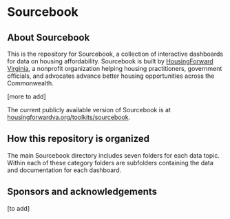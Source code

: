 # Sourcebook

## About Sourcebook

This is the repository for Sourcebook, a collection of interactive dashboards for data on housing affordability. Sourcebook is built by [HousingForward Virginia](https://www.housingforwardva.org), a nonprofit organization helping housing practitioners, government officials, and advocates advance better housing opportunities across the Commonwealth.

[more to add]

The current publicly available version of Sourcebook is at [housingforwardva.org/toolkits/sourcebook](https://www.housingforwardva.org/toolkits/sourcebook).

## How this repository is organized

The main Sourcebook directory includes seven folders for each data topic. Within each of these category folders are subfolders containing the data and documentation for each dashboard.

## Sponsors and acknowledgements

[to add]
